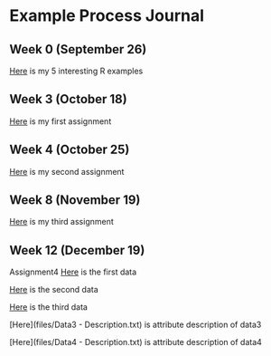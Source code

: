 # Example Process Journal

## Week 0 (September 26)

[Here](files/interesting_examples.html) is my 5 interesting R examples

## Week 3 (October 18)

[Here](files/Homework1-IE582.html) is my first assignment

## Week 4 (October 25)

[Here](files/IE582_Homework2.html) is my second assignment

## Week 8 (November 19)

[Here](files/IE582_Fall2018_Homework3.html) is my third assignment

## Week 12 (December 19)
Assignment4
[Here](files/Classification-Data1.html) is the first data

[Here](files/Classification-Data2.html) is the second data

[Here](files/Classification-Data3.html) is the third data

[Here](files/Data3 - Description.txt) is attribute description of data3

[Here](files/Data4 - Description.txt) is attribute description of data4
